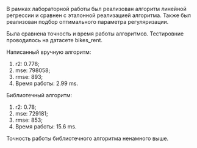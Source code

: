 В рамках лабораторной работы был реализован алгоритм линейной регрессии и сравнен с эталонной реализацией алгоритма. Также был реализован подбор оптимального параметра регуляризации.

Была сравнена точность и время работы алгоритмов. Тестировние проводилось на датасете bikes_rent.

Написанный вручную алгоритм:

1. r2: 0.778;
2. mse: 798058;
3. rmse: 893;
4. Время работы: 2.99 ms.

Библиотечный алгоритм:

1. r2: 0.78;
2. mse: 729181;
3. rmse: 853;
4. Время работы: 15.6 ms.

Точность работы библиотечного алгоритма ненамного выше.
